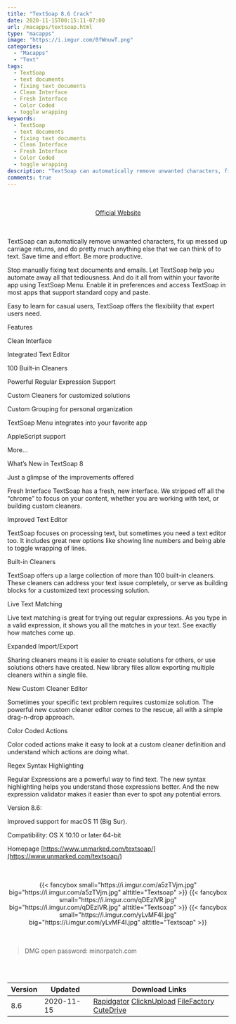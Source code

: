 ```yaml
---
title: "TextSoap 8.6 Crack"
date: 2020-11-15T00:15:11-07:00
url: /macapps/textsoap.html
type: "macapps"
image: "https://i.imgur.com/0fWnuwT.png"
categories:
  - "Macapps"
  - "Text"
tags:
  - TextSoap
  - text documents
  - fixing text documents
  - Clean Interface
  - Fresh Interface
  - Color Coded
  - toggle wrapping
keywords:
  - TextSoap
  - text documents
  - fixing text documents
  - Clean Interface
  - Fresh Interface
  - Color Coded
  - toggle wrapping
description: "TextSoap can automatically remove unwanted characters, fix up messed up carriage returns, and do pretty much anything else that we can think of to text"
comments: true
---
```


<br/>
<br/>
<center>
<a href="https://www.unmarked.com/textsoap/" target="blank"><div class="border border-blue-500 rounded-lg transition duration-500 
    ease-in-out w-48 text-lg text-blue-500 text-center hover:bg-blue-500 hover:text-white">
  Official Website 
</div></a>
</center>
<br/>
<br/>

TextSoap can automatically remove unwanted characters, fix up messed up carriage returns, and do pretty much anything else that we can think of to text. Save time and effort. Be more productive.

Stop manually fixing text documents and emails. Let TextSoap help you automate away all that tediousness. And do it all from within your favorite app using TextSoap Menu. Enable it in preferences and access TextSoap in most apps that support standard copy and paste.

Easy to learn for casual users, TextSoap offers the flexibility that expert users need.

Features

Clean Interface

Integrated Text Editor

100 Built-in Cleaners

Powerful Regular Expression Support

Custom Cleaners for customized solutions

Custom Grouping for personal organization

TextSoap Menu integrates into your favorite app

AppleScript support

More…

What’s New in TextSoap 8

Just a glimpse of the improvements offered

Fresh Interface
TextSoap has a fresh, new interface. We stripped off all the “chrome” to focus on your content, whether you are working with text, or building custom cleaners.

Improved Text Editor

TextSoap focuses on processing text, but sometimes you need a text editor too. It includes great new options like showing line numbers and being able to toggle wrapping of lines.

Built-in Cleaners

TextSoap offers up a large collection of more than 100 built-in cleaners. These cleaners can address your text issue completely, or serve as building blocks for a customized text processing solution.

Live Text Matching

Live text matching is great for trying out regular expressions. As you type in a valid expression, it shows you all the matches in your text. See exactly how matches come up.

Expanded Import/Export

Sharing cleaners means it is easier to create solutions for others, or use solutions others have created. New library files allow exporting multiple cleaners within a single file.

New Custom Cleaner Editor

Sometimes your specific text problem requires customize solution. The powerful new custom cleaner editor comes to the rescue, all with a simple drag-n-drop approach.

Color Coded Actions

Color coded actions make it easy to look at a custom cleaner definition and understand which actions are doing what.

Regex Syntax Highlighting

Regular Expressions are a powerful way to find text. The new syntax highlighting helps you understand those expressions better. And the new expression validator makes it easier than ever to spot any potential errors.

Version 8.6:

Improved support for macOS 11 (Big Sur).

Compatibility: OS X 10.10 or later 64-bit

Homepage [https://www.unmarked.com/textsoap/](https://www.unmarked.com/textsoap/)

<script async src="https://pagead2.googlesyndication.com/pagead/js/adsbygoogle.js"></script>
<ins class="adsbygoogle"
     style="display:block; text-align:center;"
     data-ad-layout="in-article"
     data-ad-format="fluid"
     data-ad-client="ca-pub-8746275014476192"
     data-ad-slot="5144997159"></ins>
<script>
     (adsbygoogle = window.adsbygoogle || []).push({});
</script>
<br/>
<br/>


<center>
<div class="w-full grid grid-cols-3 flex gap-2">
{{< fancybox small="https://i.imgur.com/a5zTVjm.jpg" big="https://i.imgur.com/a5zTVjm.jpg" alttitle="Textsoap" >}}
{{< fancybox small="https://i.imgur.com/qDEzIVR.jpg" big="https://i.imgur.com/qDEzIVR.jpg" alttitle="Textsoap" >}}
{{< fancybox small="https://i.imgur.com/yLvMF4I.jpg" big="https://i.imgur.com/yLvMF4I.jpg" alttitle="Textsoap" >}}
</div>
</center>

<br/>
<br/>


> DMG open password: minorpatch.com

<br/>
<br/>
<div id="history_version" class="history_version">

| Version | Updated | Download Links |
| ---- | ---- | ---- |
| 8.6 | 2020-11-15 | [Rapidgator](https://ouo.io/aiBx85)   [ClicknUpload](https://ouo.io/JpRdb7)   [FileFactory](https://ouo.io/x461VS)   [CuteDrive](https://ouo.io/YuBUaj) |

</div>
